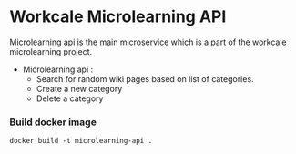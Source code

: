 # Workcale Microlearning API

Microlearning api is the main microservice which is a part of the workcale microlearning project.

- Microlearning api :
  - Search for random wiki pages based on list of categories. 
  - Create a new category
  - Delete a category

### Build docker image

`docker build -t microlearning-api .`